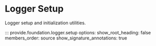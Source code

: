 # Logger Setup

Logger setup and initialization utilities.

::: provide.foundation.logger.setup
    options:
      show_root_heading: false
      members_order: source
      show_signature_annotations: true
